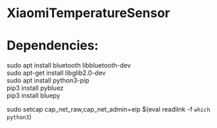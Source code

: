 # XiaomiTemperatureSensor

# Dependencies:
sudo apt install bluetooth libbluetooth-dev  
sudo apt-get install libglib2.0-dev  
sudo apt install python3-pip  
pip3 install pybluez  
pip3 install bluepy  


sudo setcap cap_net_raw,cap_net_admin+eip $(eval readlink -f `which python3`)
